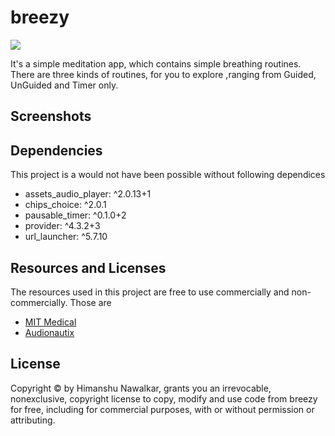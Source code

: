# breezy
![](https://drive.google.com/uc?export=view&id=1Qx7hiqwS6waxVQlYYCPCWA6sBgo2Iw3Z)

It's a simple meditation app, which contains simple breathing routines. There are three kinds of routines, for you to explore ,ranging from Guided, UnGuided and Timer only.

## Screenshots


## Dependencies

This project is a would not have been possible without following dependices
- assets_audio_player: ^2.0.13+1
- chips_choice: ^2.0.1
- pausable_timer: ^0.1.0+2
- provider: ^4.3.2+3
- url_launcher: ^5.7.10

## Resources and Licenses

The resources used in this project are free to use commercially and non-commercially. Those are
-  [MIT Medical](https://medical.mit.edu/community/sleep/resources)
-  [Audionautix](https://audionautix.com/)

## License

Copyright © by Himanshu Nawalkar, grants you an irrevocable, nonexclusive, copyright license to copy, modify and use code from breezy for free, including for commercial purposes, with or without permission or attributing.
